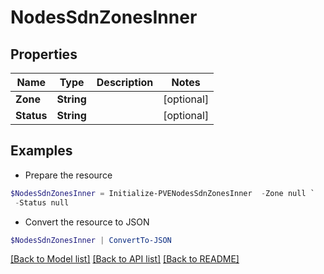 # NodesSdnZonesInner
## Properties

Name | Type | Description | Notes
------------ | ------------- | ------------- | -------------
**Zone** | **String** |  | [optional] 
**Status** | **String** |  | [optional] 

## Examples

- Prepare the resource
```powershell
$NodesSdnZonesInner = Initialize-PVENodesSdnZonesInner  -Zone null `
 -Status null
```

- Convert the resource to JSON
```powershell
$NodesSdnZonesInner | ConvertTo-JSON
```

[[Back to Model list]](../README.md#documentation-for-models) [[Back to API list]](../README.md#documentation-for-api-endpoints) [[Back to README]](../README.md)

